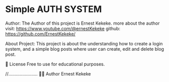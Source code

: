 # Simple AUTH SYSTEM

Author:
The Author of this project is Ernest Kekeke.
more about the author visit: https://www.youtube.com/@ernestKekeke
github: https://github.com/ErnestKekeke/


About Project:
    This project is about the understanding how
    to create a login system, and a simple blog posts
    where user can create, edit and delete blog post.

📄 License
Free to use for educational purposes.


//.......................
👨‍💻 Author
Ernest Kekeke
